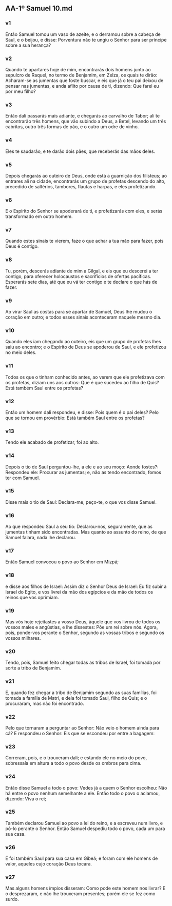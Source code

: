 ## AA-1º Samuel 10.md
### v1
 Então Samuel tomou um vaso de azeite, e o derramou sobre a cabeça de Saul, e o beijou, e disse: Porventura não te ungiu o Senhor para ser príncipe sobre a sua herança?
### v2
 Quando te apartares hoje de mim, encontrarás dois homens junto ao sepulcro de Raquel, no termo de Benjamim, em Zelza, os quais te dirão: Acharam-se as jumentas que foste buscar, e eis que já o teu pai deixou de pensar nas jumentas, e anda aflito por causa de ti, dizendo: Que farei eu por meu filho?
### v3
 Então dali passarás mais adiante, e chegarás ao carvalho de Tabor; ali te encontrarão três homens, que vão subindo a Deus, a Betel, levando um três cabritos, outro três formas de pão, e o outro um odre de vinho.
### v4
 Eles te saudarão, e te darão dois pães, que receberás das mãos deles.
### v5
 Depois chegarás ao outeiro de Deus, onde está a guarnição dos filisteus; ao entrares ali na cidade, encontrarás um grupo de profetas descendo do alto, precedido de saltérios, tambores, flautas e harpas, e eles profetizando.
### v6
 E o Espírito do Senhor se apoderará de ti, e profetizarás com eles, e serás transformado em outro homem.
### v7
 Quando estes sinais te vierem, faze o que achar a tua mão para fazer, pois Deus é contigo.
### v8
 Tu, porém, descerás adiante de mim a Gilgal, e eis que eu descerei a ter contigo, para oferecer holocaustos e sacrifícios de ofertas pacíficas. Esperarás sete dias, até que eu vá ter contigo e te declare o que hás de fazer.
### v9
 Ao virar Saul as costas para se apartar de Samuel, Deus lhe mudou o coração em outro; e todos esses sinais aconteceram naquele mesmo dia.
### v10
 Quando eles iam chegando ao outeiro, eis que um grupo de profetas lhes saiu ao encontro; e o Espírito de Deus se apoderou de Saul, e ele profetizou no meio deles.
### v11
 Todos os que o tinham conhecido antes, ao verem que ele profetizava com os profetas, diziam uns aos outros: Que é que sucedeu ao filho de Quis? Está também Saul entre os profetas?
### v12
 Então um homem dali respondeu, e disse: Pois quem é o pai deles? Pelo que se tornou em provérbio: Está também Saul entre os profetas?
### v13
 Tendo ele acabado de profetizar, foi ao alto.
### v14
 Depois o tio de Saul perguntou-lhe, a ele e ao seu moço: Aonde fostes?: Respondeu ele: Procurar as jumentas; e, não as tendo encontrado, fomos ter com Samuel.
### v15
 Disse mais o tio de Saul: Declara-me, peço-te, o que vos disse Samuel.
### v16
 Ao que respondeu Saul a seu tio: Declarou-nos, seguramente, que as jumentas tinham sido encontradas. Mas quanto ao assunto do reino, de que Samuel falara, nada lhe declarou.
### v17
 Então Samuel convocou o povo ao Senhor em Mizpá;
### v18
 e disse aos filhos de Israel: Assim diz o Senhor Deus de Israel: Eu fiz subir a Israel do Egito, e vos livrei da mão dos egípcios e da mão de todos os reinos que vos oprimiam.
### v19
 Mas vós hoje rejeitastes a vosso Deus, àquele que vos livrou de todos os vossos males e angústias, e lhe dissestes: Põe um rei sobre nós. Agora, pois, ponde-vos perante o Senhor, segundo as vossas tribos e segundo os vossos milhares.
### v20
 Tendo, pois, Samuel feito chegar todas as tribos de Israel, foi tomada por sorte a tribo de Benjamim.
### v21
 E, quando fez chegar a tribo de Benjamim segundo as suas famílias, foi tomada a família de Matri, e dela foi tomado Saul, filho de Quis; e o procuraram, mas não foi encontrado.
### v22
 Pelo que tornaram a perguntar ao Senhor: Não veio o homem ainda para cá? E respondeu o Senhor: Eis que se escondeu por entre a bagagem:
### v23
 Correram, pois, e o trouxeram dali; e estando ele no meio do povo, sobressaía em altura a todo o povo desde os ombros para cima.
### v24
 Então disse Samuel a todo o povo: Vedes já a quem o Senhor escolheu: Não há entre o povo nenhum semelhante a ele. Então todo o povo o aclamou, dizendo: Viva o rei;
### v25
 Também declarou Samuel ao povo a lei do reino, e a escreveu num livro, e pô-lo perante o Senhor. Então Samuel despediu todo o povo, cada um para sua casa.
### v26
 E foi também Saul para sua casa em Gibeá; e foram com ele homens de valor, aqueles cujo coração Deus tocara.
### v27
 Mas alguns homens ímpios disseram: Como pode este homem nos livrar? E o desprezaram, e não lhe trouxeram presentes; porém ele se fez como surdo.
